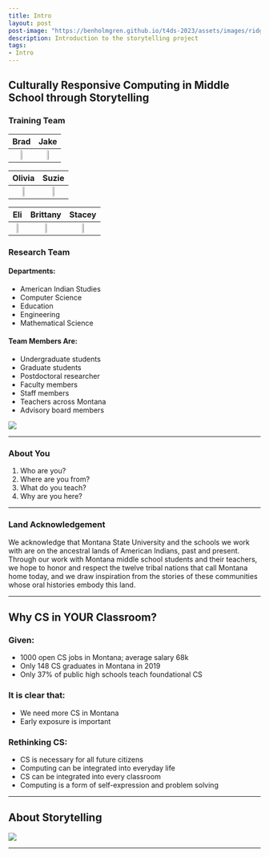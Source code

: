 ```yaml
---
title: Intro
layout: post
post-image: "https://benholmgren.github.io/t4ds-2023/assets/images/ridge.JPG"
description: Introduction to the storytelling project
tags:
- Intro
---
```


## Culturally Responsive Computing in Middle School through Storytelling

### Training Team

Brad | Jake
:-------------------------:|:-------------------------:
<img src="https://montanastorytelling.github.io/beaded-bag-trainings/assets/images/brad.jpg" width="30%" height="10%"> | <img src="https://montanastorytelling.github.io/beaded-bag-trainings/assets/images/jake.jpg" width="30%" height="10%">

Olivia | Suzie
:-------------------------:|:-------------------------:
<img src="https://montanastorytelling.github.io/beaded-bag-trainings/assets/images/olivia.jpg" width="30%" height="10%"> | <img src="https://montanastorytelling.github.io/beaded-bag-trainings/assets/images/suzie.jpg" width="30%" height="10%">

Eli | Brittany | Stacey
:-------------------------:|:-------------------------:|:-------------------------:
<img src="https://montanastorytelling.github.io/beaded-bag-trainings/assets/images/eli.jpg" width="20%" height="10%"> | <img src="https://montanastorytelling.github.io/beaded-bag-trainings/assets/images/brittany.jpg" width="20%" height="10%"> | <img src="https://montanastorytelling.github.io/beaded-bag-trainings/assets/images/stacey.jpg" width="20%" height="10%">

### Research Team

#### Departments:
* American Indian Studies
* Computer Science
* Education
* Engineering
* Mathematical Science

#### Team Members Are:
* Undergraduate students
* Graduate students
* Postdoctoral researcher
* Faculty members
* Staff members
* Teachers across Montana
* Advisory board members

![](https://montanastorytelling.github.io/beaded-bag-trainings/assets/images/team.jpg)

---

### About You

1. Who are you?
2. Where are you from?
3. What do you teach?
4. Why are you here?

---

### Land Acknowledgement

We acknowledge that Montana State University and the schools we work with are on the ancestral lands of American Indians, past and present. Through our work with Montana middle school students and their teachers, we hope to honor and respect the twelve tribal nations that call Montana home today, and we draw inspiration from the stories of these communities whose oral histories embody this land.

---

## Why CS in YOUR Classroom?

### Given:
* 1000 open CS jobs in Montana; average salary 68k
* Only 148 CS graduates in Montana in 2019
* Only 37% of public high schools teach foundational CS

### It is clear that:
* We need more CS in Montana
* Early exposure is important

### Rethinking CS:
* CS is necessary for all future citizens
* Computing can be integrated into everyday life
* CS can be integrated into every classroom
* Computing is a form of self-expression and problem solving

---

## About Storytelling

![](https://montanastorytelling.github.io/beaded-bag-trainings/assets/images/venn.jpg)

---
